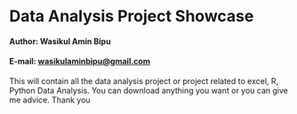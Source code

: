 # Data Analysis Project Showcase
#### Author: Wasikul Amin Bipu
#### E-mail: wasikulaminbipu@gmail.com

This  will contain all the data analysis project or project related to excel, R, Python Data Analysis. You can download anything you want or you can give me advice. Thank you
